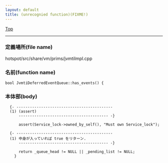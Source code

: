 ```yaml
---
layout: default
title: (unrecognied function)(FIXME!)
---
```

[Top](../index.html)

--- 
### 定義場所(file name)
hotspot/src/share/vm/prims/jvmtiImpl.cpp

### 名前(function name)
```
bool JvmtiDeferredEventQueue::has_events() {
```

### 本体部(body)
```
  {- -------------------------------------------
  (1) (assert)
      ---------------------------------------- -}

	  assert(Service_lock->owned_by_self(), "Must own Service_lock");

  {- -------------------------------------------
  (1) 中身が入っていれば true をリターン.
      ---------------------------------------- -}

	  return _queue_head != NULL || _pending_list != NULL;
	}
	
```


